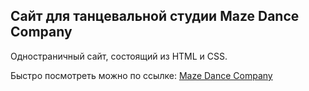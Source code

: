## Сайт для танцевальной студии Maze Dance Company

Одностраничный сайт, состоящий из HTML и CSS.

Быстро посмотреть можно по ссылке:
<a href="https://mazedancee.netlify.app" target="_blank">Maze Dance Company</a>
